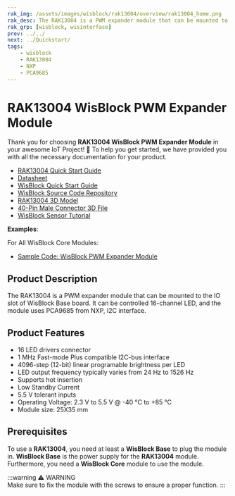 ```yaml
---
rak_img: /assets/images/wisblock/rak13004/overview/rak13004_home.png
rak_desc: The RAK13004 is a PWM expander module that can be mounted to the IO slot of WisBlock Base board. It can be controlled 16-channel LED, and the module uses PCA9685 from NXP, I2C interface.
rak_grp: [wisblock, wisinterface]
prev: ../../
next: ../Quickstart/
tags:
    - wisblock
    - RAK13004
    - NXP
    - PCA9685
---
```


# RAK13004 WisBlock PWM Expander Module

Thank you for choosing **RAK13004 WisBlock PWM Expander Module** in your awesome IoT Project! 🎉 To help you get started, we have provided you with all the necessary documentation for your product.

* [RAK13004 Quick Start Guide](../Quickstart/)
* [Datasheet](../Datasheet/)
* <a href="../../Quickstart/" target="_blank">WisBlock Quick Start Guide</a>
* [WisBlock Source Code Repository](https://github.com/RAKWireless/WisBlock/)
* [RAK13004 3D Model](https://downloads.rakwireless.com/3D_File/WisBlock/3D_RAK13004.stp)
* [40-Pin Male Connector 3D File](https://downloads.rakwireless.com/3D_File/Accessory/WisConnector/M40S1003K6M.stp)
* [WisBlock Sensor Tutorial](/Knowledge-Hub/Learn/WisBlock-Sensor-Tutorial/)

**Examples**: 

For All WisBlock Core Modules:

* [Sample Code: WisBlock PWM Expander Module](https://github.com/RAKWireless/WisBlock/tree/master/examples/common/IO/RAK13004_PWM_Expander_PCA9685)

## Product Description

The RAK13004 is a PWM expander module that can be mounted to the IO slot of WisBlock Base board. It can be controlled 16-channel LED, and the module uses PCA9685 from NXP, I2C interface.


## Product Features

- 16 LED drivers connector
- 1&nbsp;MHz Fast-mode Plus compatible I2C-bus interface
- 4096-step (12-bit) linear programable brightness per LED
- LED output frequency typically varies from 24&nbsp;Hz to 1526&nbsp;Hz
- Supports hot insertion
- Low Standby Current
- 5.5&nbsp;V tolerant inputs
- Operating Voltage: 2.3&nbsp;V to 5.5&nbsp;V @ -40&nbsp;°C to +85&nbsp;°C
- Module size: 25X35&nbsp;mm

## Prerequisites

To use a **RAK13004**, you need at least a **WisBlock Base** to plug the module in. **WisBlock Base** is the power supply for the **RAK13004** module. Furthermore, you need a **WisBlock Core** module to use the module.

:::warning ⚠️ WARNING    
Make sure to fix the module with the screws to ensure a proper function.
:::